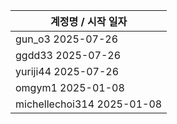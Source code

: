 | 계정명 / 시작 일자|
|--------|
| gun_o3 2025-07-26 |
| ggdd33 2025-07-26 |
| yuriji44 2025-07-26 |
| omgym1 2025-01-08 |
| michellechoi314 2025-01-08 |
